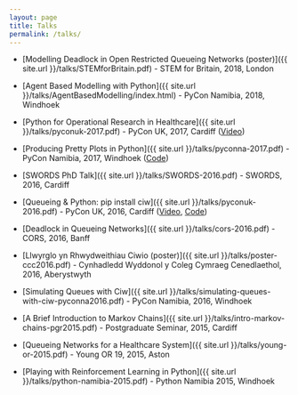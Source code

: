 ```yaml
---
layout: page
title: Talks
permalink: /talks/
---
```


+ [Modelling Deadlock in Open Restricted Queueing Networks (poster)]({{ site.url }}/talks/STEMforBritain.pdf) - STEM for Britain, 2018, London

+ [Agent Based Modelling with Python]({{ site.url }}/talks/AgentBasedModelling/index.html) - PyCon Namibia, 2018, Windhoek

+ [Python for Operational Research in Healthcare]({{ site.url }}/talks/pyconuk-2017.pdf) - PyCon UK, 2017, Cardiff ([Video](https://www.youtube.com/watch?v=CcEURL392-w))

+ [Producing Pretty Plots in Python]({{ site.url }}/talks/pyconna-2017.pdf) - PyCon Namibia, 2017, Windhoek ([Code](https://github.com/geraintpalmer/Presentations/blob/master/PyConNamibia2017/PyCon%20Namibia%202017.ipynb))

+ [SWORDS PhD Talk]({{ site.url }}/talks/SWORDS-2016.pdf) - SWORDS, 2016, Cardiff

+ [Queueing & Python: pip install ciw]({{ site.url }}/talks/pyconuk-2016.pdf) - PyCon UK, 2016, Cardiff ([Video](https://www.youtube.com/watch?v=0_sIus0mPSM), [Code](https://github.com/geraintpalmer/Presentations/blob/master/PyConUK2016/PyConUK%202016.ipynb))

+ [Deadlock in Queueing Networks]({{ site.url }}/talks/cors-2016.pdf) - CORS, 2016, Banff 

+ [Llwyrglo yn Rhwydweithiau Ciwio (poster)]({{ site.url }}/talks/poster-ccc2016.pdf) - Cynhadledd Wyddonol y Coleg Cymraeg Cenedlaethol, 2016, Aberystwyth 

+ [Simulating Queues with Ciw]({{ site.url }}/talks/simulating-queues-with-ciw-pyconna2016.pdf) - PyCon Namibia, 2016, Windhoek

+ [A Brief Introduction to Markov Chains]({{ site.url }}/talks/intro-markov-chains-pgr2015.pdf) - Postgraduate Seminar, 2015, Cardiff

+ [Queueing Networks for a Healthcare System]({{ site.url }}/talks/young-or-2015.pdf) - Young OR 19, 2015, Aston

+ [Playing with Reinforcement Learning in Python]({{ site.url }}/talks/python-namibia-2015.pdf) - Python Namibia 2015, Windhoek

